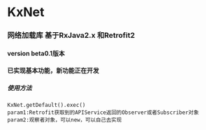 # KxNet
### 网络加载库 基于RxJava2.x 和Retrofit2
#### version beta0.1版本
#### 已实现基本功能，新功能正在开发

##### 使用方法
```
KxNet.getDefault().exec()
param1:Retrofit获取到的APIService返回的Observer或者Subscriber对象
param2:观察者对象，可以new，可以自己去实现
```
